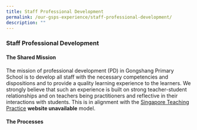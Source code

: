 ```yaml
---
title: Staff Professional Development
permalink: /our-gsps-experience/staff-professional-development/
description: ""
---
```

### **Staff Professional Development**
#### **The Shared Mission**
The mission of professional development (PD) in Gongshang Primary School is to develop all staff with the necessary competencies and dispositions and to provide a quality learning experience to the learners. We strongly believe that such an experience is built on strong teacher-student relationships and on teachers being practitioners and reflective in their interactions with students. This is in alignment with the [Singapore Teaching Practice](https://www.moe.gov.sg/about/singapore-teaching-practice) **website unavailable** model.

#### **The Processes**
